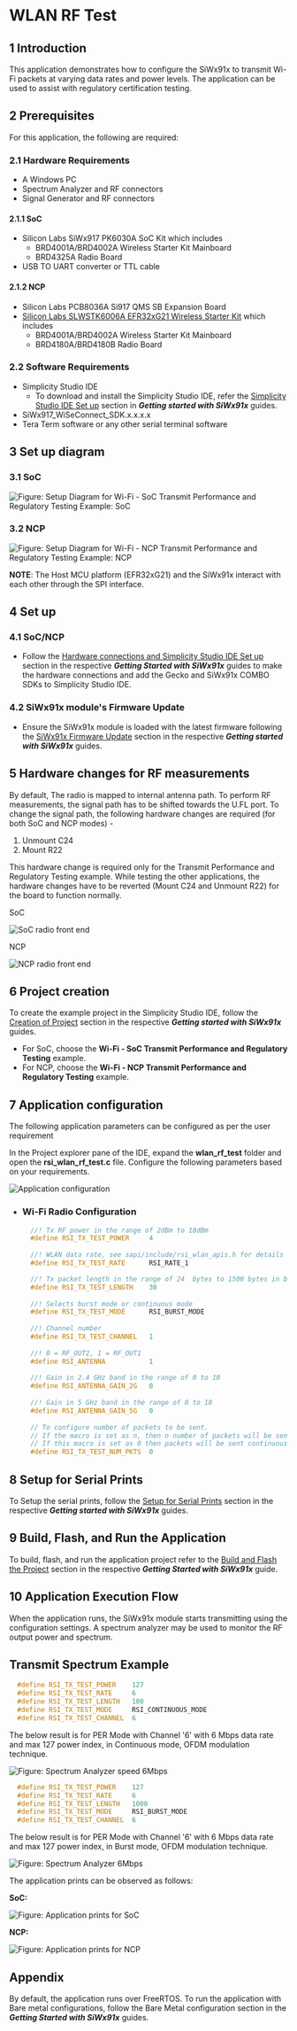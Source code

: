 # **WLAN RF Test**

## **1 Introduction**
This application demonstrates how to configure the SiWx91x to transmit Wi-Fi packets at varying data rates and power levels. The application can be used to assist with regulatory certification testing. 

## **2 Prerequisites**
For this application, the following are required:

### **2.1 Hardware Requirements**  
- A Windows PC
- Spectrum Analyzer and RF connectors 
- Signal Generator and RF connectors 
#### **2.1.1 SoC** 
   - Silicon Labs SiWx917 PK6030A SoC Kit which includes
      - BRD4001A/BRD4002A Wireless Starter Kit Mainboard
      - BRD4325A Radio Board
   - USB TO UART converter or TTL cable
#### **2.1.2 NCP**
   - Silicon Labs PCB8036A Si917 QMS SB Expansion Board
   - [Silicon Labs SLWSTK6006A EFR32xG21 Wireless Starter Kit](https://www.silabs.com/development-tools/wireless/efr32xg21-wireless-starter-kit) which includes
      - BRD4001A/BRD4002A Wireless Starter Kit Mainboard
      - BRD4180A/BRD4180B Radio Board

### **2.2 Software Requirements**
- Simplicity Studio IDE
   - To download and install the Simplicity Studio IDE, refer the [Simplicity Studio IDE Set up]() section in ***Getting started with SiWx91x*** guides.
- SiWx917_WiSeConnect_SDK.x.x.x.x
- Tera Term software or any other serial terminal software 

## **3 Set up diagram**

### **3.1 SoC** 

![Figure: Setup Diagram for Wi-Fi - SoC Transmit Performance and Regulatory Testing Example: SoC](resources/readme/wlanrftestsetupsoc.png)

### **3.2 NCP** 

![Figure: Setup Diagram for Wi-Fi - NCP Transmit Performance and Regulatory Testing Example: NCP](resources/readme/wlanrftestsetupncp.png)

**NOTE**: 
The Host MCU platform (EFR32xG21) and the SiWx91x interact with each other through the SPI interface. 

## **4 Set up**

### **4.1 SoC/NCP** 
- Follow the [Hardware connections and Simplicity Studio IDE Set up]()  section in the respective ***Getting Started with SiWx91x*** guides to make the hardware connections and add the Gecko and SiWx91x COMBO SDKs to Simplicity Studio IDE.
### **4.2 SiWx91x module's Firmware Update**
- Ensure the SiWx91x module is loaded with the latest firmware following the [SiWx91x Firmware Update]() section in the respective ***Getting started with SiWx91x*** guides.

## **5 Hardware changes for RF measurements**

By default, The radio is mapped to internal antenna path. To perform RF measurements, the signal path has to be shifted towards the U.FL port. 
To change the signal path, the following hardware changes are required (for both SoC and NCP modes) - 
1) Unmount C24 
2) Mount R22 

This hardware change is required only for the Transmit Performance and Regulatory Testing example. While testing the other applications, the hardware changes have to be reverted (Mount C24 and Unmount R22) for the board to function normally.

SoC

  ![SoC radio front end](resources/readme/socradiofrontend.png)

NCP

  ![NCP radio front end](resources/readme/ncpradiofrontend.png)

## **6 Project creation**

To create the example project in the Simplicity Studio IDE, follow the [Creation of Project]() section in the respective ***Getting started with SiWx91x*** guides. 
   - For SoC, choose the **Wi-Fi - SoC Transmit Performance and Regulatory Testing** example.
   - For NCP, choose the **Wi-Fi - NCP Transmit Performance and Regulatory Testing** example.

## **7 Application configuration**

The following application parameters can be configured as per the user requirement

In the Project explorer pane of the IDE, expand the **wlan_rf_test** folder and open the **rsi_wlan_rf_test.c** file. Configure the following parameters based on your requirements.

  ![Application configuration](resources/readme/wlanrftestapplicationconfiguration.png)

- ### Wi-Fi Radio Configuration

    ```c
      //! Tx RF power in the range of 2dBm to 18dBm
      #define RSI_TX_TEST_POWER     4               
      
      //! WLAN data rate, see sapi/include/rsi_wlan_apis.h for details
      #define RSI_TX_TEST_RATE      RSI_RATE_1      

      //! Tx packet length in the range of 24  bytes to 1500 bytes in burst mode and 24 bytes to 260 bytes in continuous mode
      #define RSI_TX_TEST_LENGTH    30              
      
      //! Selects burst mode or continuous mode
      #define RSI_TX_TEST_MODE      RSI_BURST_MODE  
      
      //! Channel number
      #define RSI_TX_TEST_CHANNEL   1               
      
      //! 0 = RF_OUT2, 1 = RF_OUT1
      #define RSI_ANTENNA           1               
      
      //! Gain in 2.4 GHz band in the range of 0 to 10
      #define RSI_ANTENNA_GAIN_2G   0               
      
      //! Gain in 5 GHz band in the range of 0 to 10
      #define RSI_ANTENNA_GAIN_5G   0               
      
      // To configure number of packets to be sent.
      // If the macro is set as n, then n number of packets will be sent on-air, after which transmission is stopped.
      // If this macro is set as 0 then packets will be sent continuously until the user stops transmission.
      #define RSI_TX_TEST_NUM_PKTS  0               
    ```

## **8 Setup for Serial Prints**

To Setup the serial prints, follow the [Setup for Serial Prints]() section in the respective ***Getting started with SiWx91x*** guides.
 
## **9 Build, Flash, and Run the Application**

To build, flash, and run the application project refer to the [Build and Flash the Project]() section in the respective ***Getting Started with SiWx91x*** guide.

## **10 Application Execution Flow**

When the application runs, the SiWx91x module starts transmitting using the configuration settings. A spectrum analyzer may be used to monitor the RF output power and spectrum.

## Transmit Spectrum Example 
```c
  #define RSI_TX_TEST_POWER    127                     
  #define RSI_TX_TEST_RATE     6                     
  #define RSI_TX_TEST_LENGTH   100                   
  #define RSI_TX_TEST_MODE     RSI_CONTINUOUS_MODE   
  #define RSI_TX_TEST_CHANNEL  6                     
```

The below result is for PER Mode with Channel '6' with 6 Mbps data rate and max 127 power index, in Continuous mode, OFDM modulation technique.

![Figure: Spectrum Analyzer speed 6Mbps](resources/readme/continuousmodespectrumanalyser.png)

```c
  #define RSI_TX_TEST_POWER    127                     
  #define RSI_TX_TEST_RATE     6                     
  #define RSI_TX_TEST_LENGTH   1000                  
  #define RSI_TX_TEST_MODE     RSI_BURST_MODE        
  #define RSI_TX_TEST_CHANNEL  6                     
```

The below result is for PER Mode with Channel '6' with 6 Mbps data rate and max 127 power index, in Burst mode, OFDM modulation technique.

![Figure: Spectrum Analyzer 6Mbps](resources/readme/burstmodespectrumanalyser.png)

The application prints can be observed as follows:

**SoC:**

  ![Figure: Application prints for SoC](resources/readme/wlanrftestapplicationprintssoc.png)

**NCP:**

  ![Figure: Application prints for NCP](resources/readme/wlanrftestapplicationprintsncp.png)

## **Appendix**

By default, the application runs over FreeRTOS. To run the application with Bare metal configurations, follow the Bare Metal configuration section in the ***Getting Started with SiWx91x*** guides.
